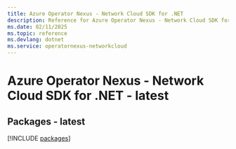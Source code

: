 ```yaml
---
title: Azure Operator Nexus - Network Cloud SDK for .NET
description: Reference for Azure Operator Nexus - Network Cloud SDK for .NET
ms.date: 02/11/2025
ms.topic: reference
ms.devlang: dotnet
ms.service: operatornexus-networkcloud
---
```

# Azure Operator Nexus - Network Cloud SDK for .NET - latest
## Packages - latest
[!INCLUDE [packages](operator-nexus---network-cloud-index.md)]